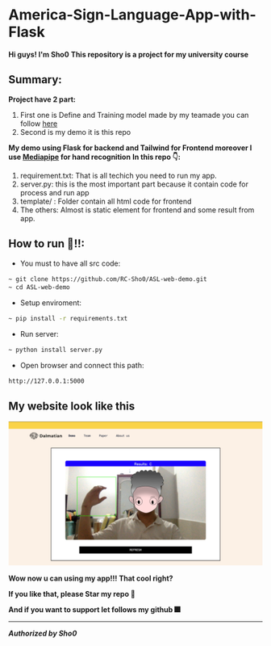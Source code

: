 # America-Sign-Language-App-with-Flask

**Hi guys! I'm Sho0**
**This repository is a project for my university course**

## Summary:
**Project have 2 part:**
1. First one is Define and Training model made by my teamade you can follow [here](https://github.com/Harly-1506/American-Sign-languages-datasets-Classification)
2. Second is my demo it is this repo

**My demo using Flask for backend and Tailwind for Frontend moreover I use [Mediapipe](https://google.github.io/mediapipe/) for hand recognition**
**In this repo 👇:**
1. requirement.txt: That is all techich you need to run my app.
2. server.py: this is the most important part because it contain code for process and run app
3. template/ : Folder contain all html code for frontend
4. The others: Almost is static element for frontend and some result from app.


## How to run 🏃!!:
* You must to have all src code:
```bash
~ git clone https://github.com/RC-Sho0/ASL-web-demo.git
~ cd ASL-web-demo
```
* Setup enviroment:
```bash
~ pip install -r requirements.txt
```
* Run server:
```bash
~ python install server.py
```
* Open browser and connect this path:
```bash
http://127.0.0.1:5000
```

## My website look like this 
![ui](ui.png)


**Wow now u can using my app!!! That cool right?**

**If you like that, please Star my repo 🌟**

**And if you want to support let follows my github 🎆**



--------------------------------------------------------------
***Authorized by Sho0***
